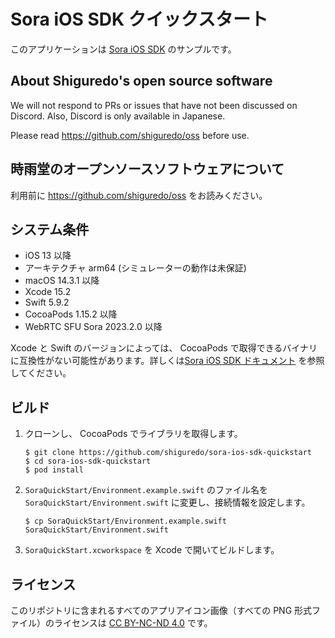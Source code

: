 # Sora iOS SDK クイックスタート

このアプリケーションは [Sora iOS SDK](https://github.com/shiguredo/sora-ios-sdk) のサンプルです。

## About Shiguredo's open source software

We will not respond to PRs or issues that have not been discussed on Discord. Also, Discord is only available in Japanese.

Please read https://github.com/shiguredo/oss before use.

## 時雨堂のオープンソースソフトウェアについて

利用前に https://github.com/shiguredo/oss をお読みください。

## システム条件

- iOS 13 以降
- アーキテクチャ arm64 (シミュレーターの動作は未保証)
- macOS 14.3.1 以降
- Xcode 15.2
- Swift 5.9.2
- CocoaPods 1.15.2 以降
- WebRTC SFU Sora 2023.2.0 以降

Xcode と Swift のバージョンによっては、 CocoaPods で取得できるバイナリに互換性がない可能性があります。詳しくは[Sora iOS SDK ドキュメント](https://sora-ios-sdk.shiguredo.jp/) を参照してください。

## ビルド

1. クローンし、 CocoaPods でライブラリを取得します。

   ```
   $ git clone https://github.com/shiguredo/sora-ios-sdk-quickstart
   $ cd sora-ios-sdk-quickstart
   $ pod install
   ```

2. ``SoraQuickStart/Environment.example.swift`` のファイル名を ``SoraQuickStart/Environment.swift`` に変更し、接続情報を設定します。

   ```
   $ cp SoraQuickStart/Environment.example.swift SoraQuickStart/Environment.swift
   ```

3. ``SoraQuickStart.xcworkspace`` を Xcode で開いてビルドします。

## ライセンス

このリポジトリに含まれるすべてのアプリアイコン画像（すべての PNG 形式ファイル）のライセンスは [CC BY-NC-ND 4.0](https://creativecommons.org/licenses/by-nc-nd/4.0/deed.ja) です。